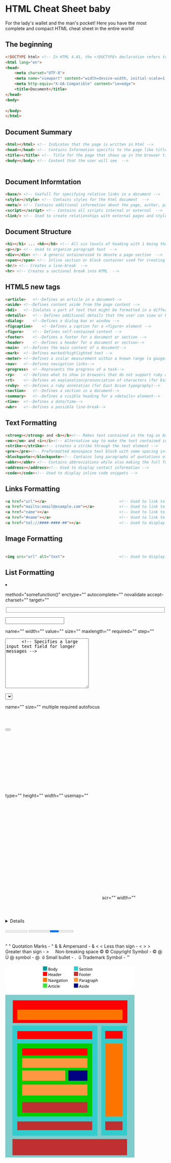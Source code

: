 # HTML Cheat Sheet baby
For the lady's wallet and the man's pocket! Here you have the most complete and compact HTML cheat sheet in the entire world!

## The beginning
```html
<!DOCTYPE html> <!-- In HTML 4.01, the <!DOCTYPE> declaration refers to a DTD, because HTML 4.01 was based on SGML. The DTD specifies the rules for the markup language, so that the browsers render the content correctly. HTML5 is not based on SGML, and therefore does not require a reference to a DTD -->
<html lang="en">
<head>
    <meta charset="UTF-8">
    <meta name="viewport" content="width=device-width, initial-scale=1.0">
    <meta http-equiv="X-UA-Compatible" content="ie=edge">
    <title>Document</title>
</head>
<body>
    
</body>
</html>
```

## Document Summary 
```html
<html></html> <!-- Indicates that the page is written in html -->
<head></head> <!-- Contains Information specific to the page like title, styles and scripts -->
<title></title> <!-- Title for the page that shows up in the browser title bar -->
<body></body> <!-- Content that the user will see  -->



```
## Document Informtation 
```html
<base/> <!-- Usefull for specifying relative links in a document -->
<style></style> <!-- Contains styles for the html document  -->
<meta/> <!-- Contains additional information about the page, author, page description and other hidden page info  -->
<script></script> <!-- Contains all scripts internal or external  -->
<link/> <!-- Used to create relationships with external pages and stylesheets -->
```

## Document Structure

```html
<h1></h1> ... <h6></h6> <!-- All six levels of heading with 1 being the most promiment and 6 being the least prominent  -->
<p></p> <!-- Used to organize paragraph text  -->
<div></div> <!-- A generic ontainerused to denote a page section  -->
<span></span> <!-- Inline section or block container used for creating inline style elements  -->
<br/> <!-- Creates a line-break  -->
<hr> <!-- Creates a sectional break into HTML  -->
```

## HTML5 new tags
```html
<article>	<!--Defines an article in a document-->
<aside>	<!--Defines content aside from the page content -->
<bdi>	<!--Isolates a part of text that might be formatted in a different direction from other text outside it -->
<details>	<!-- Defines additional details that the user can view or hide -->
<dialog>	<!--Defines a dialog box or window -->
<figcaption>	<!--Defines a caption for a <figure> element -->
<figure>	<!-- Defines self-contained content -->
<footer>	<!--Defines a footer for a document or section -->
<header>	<!--Defines a header for a document or section-->
<main>	<!--Defines the main content of a document-->
<mark>	<!--Defines marked/highlighted text -->
<meter>	<!--Defines a scalar measurement within a known range (a gauge) -->
<nav>	<!--Defines navigation links-->
<progress>	<!--Represents the progress of a task-->
<rp>	<!--Defines what to show in browsers that do not support ruby annotations-->
<rt>	<!--Defines an explanation/pronunciation of characters (for East Asian typography)-->
<ruby>	<!--Defines a ruby annotation (for East Asian typography)-->
<section>	<!--Defines a section in a document-->
<summary>	<!--Defines a visible heading for a <details> element-->
<time>	<!--Defines a date/time-->
<wbr>	<!--Defines a possible line-break-->
```
## Text Formatting

```HTML
<strong></strong> and <b></b><!-- Makes text contained in the tag as bold -->
<em></em> and <i></i><!-- Alternative way to make the text contained in the tag as italic -->
<strike></strike><!-- creates a strike through the text element -->
<pre></pre><!-- Preformatted monospace text block with some spacing intact -->
<blockquote></blockquote><!-- Contains long paragraphs of quotations often cited -->
<abbr></abbr> <!-- Contains abbreviations while also making the full form avaialable  -->
<address></address><!-- Used to display contact information -->
<code></code><!-- Used to display inline code snippets -->
```

## Links Formatting

```HTML
<a href="url"></a>                                <!-- Used to link to external or internal pages of a wbesite -->
<a href="mailto:email@example.com"></a>           <!-- Used to link to an email address -->
<a href="name"></a>                               <!-- Used to link to a document element -->
<a href="#name"></a>                              <!-- Used to link to specific div element -->
<a href="tel://####-####-##"></a>                 <!-- Used to display phone numbers and make them as clickable -->
```

## Image Formatting
```HTML

<img src="url" alt="text">                        <!-- Used to display images in a webpage wehre src="url" contains the link to the image source and alt="" contains an alternative text to display wehn the image is not displayed -->
```

## List Formatting


<ol></ol>                                         <!-- Used to create ordered lists with numbers in the items -->
<ul></ul>                                         <!-- Used to display unordered lists with numbers in the items -->
<li></li>                                         <!-- Contains list items inside ordered and unordered lists -->
<dl></dl>                                         <!-- Contains list item definitions -->
<dt></dt>                                         <!-- definition of single term inline with body content -->
<dd></dd>                                         <!-- The descrpition of the defined term -->


<!-- Forms Formatting and Attributes -->


<form action="url"></form>                        <!-- Form element creates a form and action="" specifies where the data is to be sent to when the visitor submits the form -->

<!-- Supported attributes -->
method="somefunction()"                           <!-- Contains the type of request (GET, POST... etc)  which dictates how to send the data of the form -->
enctype=""                                        <!-- Dictates how the data is to be encoded when the data is sent to the web server. -->
autocomplete=""                                   <!-- Specifies if the autocomplete functionality is enabled or not -->
novalidate                                        <!-- Dictates if the form will be validated or not -->
accept-charset=""                                 <!-- Identifies the character encoding upon form submission -->
target=""                                         <!-- Tell where to display the information upon form submission. POssible values: '_blank', '_self', '_parent', '_top' -->
                            
<fieldset disabled="disabled"></fieldset>         <!-- Identifies the group of all fields in the form -->
<label for=""></label>                            <!-- A simple field label telling the user what to type in the field -->
<legend></legend>                                 <!-- The form legend acts as a caption for the fieldset element -->

<input type="text/email/number/color/date">       <!-- Input is the input field where the user can input various types of data -->

<!-- Supported attributes -->
name=""                                           <!-- Describes the name of the form -->
width=""                                          <!-- Specifies the width of an input field -->
value=""                                          <!-- Describes the value of the input information field -->
size=""                                           <!-- Specifies the input element width in characters -->
maxlength=""                                      <!-- Specifies the maximum input character numbers -->
required=""                                       <!-- Specifies if the input field is required to fill in before submitting the form -->
step=""                                           <!-- Identifies the legal number intervals of the input field -->

<textarea name="" id="" cols="30" rows="10">      <!-- Specifies a large input text field for longer messages -->
</textarea>

<select name=""></select>                         <!-- Describes a dropdown box for users to select from variety of ochoices-->

<!-- Supported attributes -->
name=""                                           <!-- The name for a dropdown combination box -->
size=""                                           <!-- Specifies the number of available options  -->
multiple                                          <!-- Allows for multiple option selections -->
required                                          <!-- Requires that a value is selected before submitting the form -->
autofocus                                         <!--  Specifies that the dropdown automatically comes to focus once the page loads -->
<optgroup></optgroup>                             <!-- Specifies the entire grouping of available options -->
<option value=""></option>                        <!-- Defines one of the avaialble option from the dorpdown list-->
<button></button>                                 <!-- A clickable button to submit the form -->


<!-- Tables Formatting -->


<table></table>                                   <!-- Defines and contains all table related content -->
<caption></caption>                               <!-- A description of what table is and what it contains -->
<thead></thead>                                   <!-- The table headers contain the type of information defined in each column underneath -->
<tbody></tbody>                                   <!-- Contains the tables data or information -->
<tfoot></tfoot>                                   <!-- Defines table footer -->
<tr></tr>                                         <!-- Contains the information to be included in a table row -->
<th></th>                                         <!-- Contains the information to be included in a single table header -->
<td></td>                                         <!-- Contains actual information in a table cell -->
<colgroup></colgroup>                             <!-- Groups a single or multiple columns for formatting purposes -->
<col>                                             <!-- Defines a single column of information inside a table -->


<!-- Objects and iFrames -->


<object data=""></object>                         <!-- Describes and embed file type including audio, video, PDf's, images -->   

<!-- Supported attributes -->
type=""                                           <!-- Describes the type of media embedded -->
height=""                                         <!-- Describes the height  of the object in pixels -->
width=""                                          <!-- Describes the width of the object in pixels -->
usemap=""                                         <!-- This is the name of the client-side image map in the object -->

<iframe src="" frameborder="0"></iframe>          <!-- Contains an inline frame that allows to embed external information -->                    
<embed src="" type="">                            <!-- Acts as a container for external application or plug-in -->
scr=""                                            <!-- The source of the external file you're embedding -->
width=""                                          <!-- Describes the width of the iframe in pixels -->


<!-- HTML5 New Tags -->


<header></header>                                 <!-- Defines the header block for a document or a section -->
<footer></footer>                                 <!-- Defines the footer block for a document or a section -->
<main></main>                                     <!-- Describes the main content of a document--> 
<article></article>                               <!-- Identifies an article inside a document -->
<aside></aside>                                   <!-- Specifies content contained in a document sidebar -->
<section></section>                               <!-- Defines a section of a document -->
<details></details>                               <!-- Describes additonal information that user can view or hide -->
<dialog></dialog>                                 <!-- A dialog box or a window -->
<figure></figure>                                 <!-- An independent content block featuring images, diagrams or illustrations -->
<figcaption></figcaption>                         <!-- Caption that describe a figure -->
<mark></mark>                                     <!-- Displays a portion of highlighted text with in a page content -->
<nav></nav>                                       <!-- Navigation links for the user in a document -->
<menuitem></menuitem>                             <!-- The specific menu item that a usrr can raise from a pop up menu -->
<meter></meter>                                   <!-- Describes the scalar measurement with in a known array -->
<progress></progress>                             <!-- Displays the progress of a task usually a progress bar -->
<rp></rp>                                         <!-- Describes text within the browsers that do not support ruby notations -->
<rt></rt>                                         <!-- Displays east asian typography character details -->
<ruby></ruby>                                     <!-- Describes annotations for east asian typography -->
<summary></summary>                               <!-- Contains a visible heading for details element -->
<bdi></bdi>                                       <!-- Helps you format parts of text in a different direction than other text -->
<time></time>                                     <!-- Identifies the time and date -->
<wbr>                                             <!-- A line break within the content -->


<!-- Collective CHaracter Obejcts -->


&#34; &quot; Quotation Marks - "
&#38; &amp; Ampersand - &
&#60; &lt; Less than sign - <
&#62; &gt; Greater than sign - >
&#160; &nbsp; Non-breaking space 
&#169; &copy; Copyright Symbol - ©
&#64; &Uuml; @ symbol - @
&#149; &ouml; Small bullet - .
&#153; &ucirc; Trademark Symbol - ™

<img src="readme-img/HTML5-BlockElements.png" alt="">

